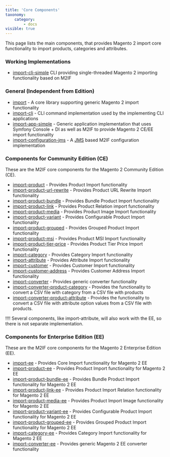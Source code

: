 ```yaml
---
title: 'Core Components'
taxonomy:
    category:
        - docs
visible: true
---
```


This page lists the main components, that provides Magento 2 import core functionality to import products, categories and attributes.

### Working Implementations

* [import-cli-simple](https://github.com/techdivision/import) CLI providing single-threaded Magento 2 importing functionality based on M2IF

### General (Independent from Edition)

* [import](https://github.com/techdivision/import) - A core library supporting generic Magento 2 import functionality
* [import-cli](https://github.com/techdivision/import-cli) - CLI command implementation used by the implementing CLI applications 
* [import-app-simple](https://github.com/techdivision/import-app-simple) - Generic application implementation that uses Symfony Console + DI as well as M2IF to provide Magento 2 CE/EE import functionality
* [import-configuration-jms](https://github.com/techdivision/import-configuration-jms) - A [JMS](https://github.com/schmittjoh/serializer) based M2IF configuration implementation

### Components for Community Edition (CE)

These are the M2IF core components for the Magento 2 Community Edition (CE).

* [import-product](https://github.com/techdivision/import-product) - Provides Product Import functionality
* [import-product-url-rewrite](https://github.com/techdivision/import-product-url-rewrite) - Provides Product URL Rewrite Import functionality
* [import-product-bundle](https://github.com/techdivision/import-product-bundle) - Provides Bundle Product Import functionality
* [import-product-link](https://github.com/techdivision/import-product-link) - Provides Product Relation import functionality
* [import-product-media](https://github.com/techdivision/import-product-media) - Provides Product Image Import functionality
* [import-product-variant](https://github.com/techdivision/import-product-variant) - Provides Configurable Product Import functionality
* [import-product-grouped](https://github.com/techdivision/import-product-grouped) - Provides Grouped Product Import functionality
* [import-product-msi](https://github.com/techdivision/import-product-msi) - Provides Product MSI Import functionality
* [import-product-tier-price](https://github.com/techdivision/import-product-tier-price) - Provides Product Tier Price Import functionality
* [import-category](https://github.com/techdivision/import-category) - Provides Category Import functionality
* [import-attribute](https://github.com/techdivision/import-attribute) - Provides Attribute Import functionality
* [import-customer](https://github.com/techdivision/import-customer) - Provides Customer Import functionality
* [import-customer-address](https://github.com/techdivision/import-customer-address) - Provides Customer Address Import functionality
* [import-converter](https://github.com/techdivision/import-converter) - Provides generic converter functionality
* [import-converter-product-category](https://github.com/techdivision/import-converter-product-category) - Provides the functionality to convert a CSV file with category from a CSV file with products
* [import-converter-product-attribute](https://github.com/techdivision/import-converter-product-attribute) - Provides the functionality to convert a CSV file with attribute option values from a CSV file with products.

!!!! Several components, like import-attribute, will also work with the EE, so there is not separate implementation.

### Components for Enterprise Edition (EE)

These are the M2IF core components for the Magento 2 Enterprise Edition (EE).

* [import-ee](https://github.com/techdivision/import-ee) - Provides Core Import functionality for Magento 2 EE
* [import-product-ee](https://github.com/techdivision/import-product-ee) - Provides Product Import functionality for Magento 2 EE
* [import-product-bundle-ee](https://github.com/techdivision/import-product-bundle-ee) - Provides Bundle Product Import functionality for Magento 2 EE
* [import-product-link-ee](https://github.com/techdivision/import-product-link-ee) - Provides Product Import Relation functionality for Magento 2 EE
* [import-product-media-ee](https://github.com/techdivision/import-product-media-ee) - Provides Product Import Image functionality for Magento 2 EE
* [import-product-variant-ee](https://github.com/techdivision/import-product-variant-ee) - Provides Configurable Product Import functionality for Magento 2 EE
* [import-product-grouped-ee](https://github.com/techdivision/import-product-grouped-ee) - Provides Grouped Product Import functionality for Magento 2 EE
* [import-category-ee](https://github.com/techdivision/import-category-ee) - Provides Category Import functionality for Magento 2 EE
* [import-converter-ee](https://github.com/techdivision/import-converter-ee) - Provides generic Magento 2 EE converter functionality